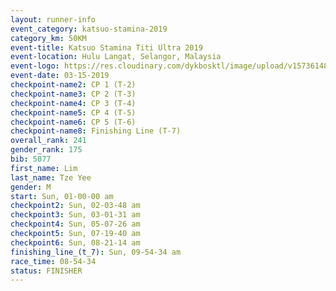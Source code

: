 ```yaml
---
layout: runner-info 
event_category: katsuo-stamina-2019 
category_km: 50KM 
event-title: Katsuo Stamina Titi Ultra 2019 
event-location: Hulu Langat, Selangor, Malaysia 
event-logo: https://res.cloudinary.com/dykbosktl/image/upload/v1573614825/Logo/Logo_p7ft6n.png
event-date: 03-15-2019 
checkpoint-name2: CP 1 (T-2) 
checkpoint-name3: CP 2 (T-3) 
checkpoint-name4: CP 3 (T-4) 
checkpoint-name5: CP 4 (T-5) 
checkpoint-name6: CP 5 (T-6) 
checkpoint-name8: Finishing Line (T-7) 
overall_rank: 241
gender_rank: 175
bib: 5077
first_name: Lim
last_name: Tze Yee
gender: M
start: Sun, 01-00-00 am
checkpoint2: Sun, 02-03-48 am
checkpoint3: Sun, 03-01-31 am
checkpoint4: Sun, 05-07-26 am
checkpoint5: Sun, 07-19-40 am
checkpoint6: Sun, 08-21-14 am
finishing_line_(t_7): Sun, 09-54-34 am
race_time: 08-54-34
status: FINISHER
---
```

